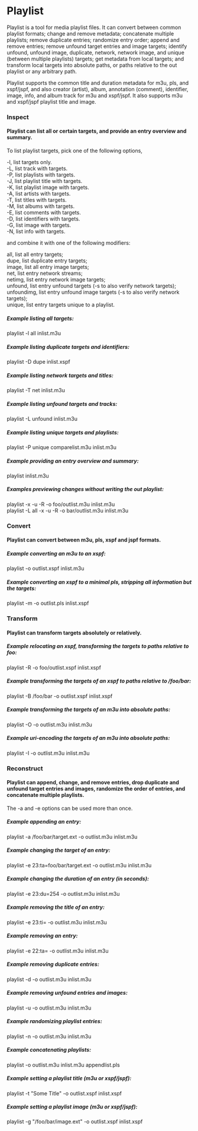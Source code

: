 # Playlist

Playlist is a tool for media playlist files. It can convert between common playlist formats; change and remove metadata; concatenate multiple playlists; remove duplicate entries; randomize entry order; append and remove entries; remove unfound target entries and image targets; identify unfound, unfound image, duplicate, network, network image, and unique (between multiple playlists) targets; get metadata from local targets; and transform local targets into absolute paths, or paths relative to the out playlist or any arbitrary path.

Playlist supports the common title and duration metadata for m3u, pls, and xspf/jspf, and also creator (artist), album, annotation (comment), identifier, image, info, and album track for m3u and xspf/jspf. It also supports m3u and xspf/jspf playlist title and image.

### Inspect
#### Playlist can list all or certain targets, and provide an entry overview and summary.

To list playlist targets, pick one of the following options,

-l, list targets only.  
-L, list track with targets.  
-P, list playlists with targets.  
-J, list playlist title with targets.  
-K, list playlist image with targets.  
-A, list artists with targets.  
-T, list titles with targets.  
-M, list albums with targets.  
-E, list comments with targets.  
-D, list identifiers with targets.  
-G, list image with targets.  
-N, list info with targets.  

and combine it with one of the following modifiers:

all, list all entry targets;  
dupe, list duplicate entry targets;  
image, list all entry image targets;  
net, list entry network streams;  
netimg, list entry network image targets;  
unfound, list entry unfound targets (-s to also verify network targets);  
unfoundimg, list entry unfound image targets (-s to also verify network targets);  
unique, list entry targets unique to a playlist.  

##### Example listing all targets:

playlist -l all inlist.m3u

##### Example listing duplicate targets and identifiers:

playlist -D dupe inlist.xspf

##### Example listing network targets and titles:

playlist -T net inlist.m3u

##### Example listing unfound targets and tracks:

playlist -L unfound inlist.m3u

##### Example listing unique targets and playlists:

playlist -P unique comparelist.m3u inlist.m3u

##### Example providing an entry overview and summary:

playlist inlist.m3u

##### Examples previewing changes without writing the out playlist:

playlist -x -u -R -o foo/outlist.m3u inlist.m3u  
playlist -L all -x -u -R -o bar/outlist.m3u inlist.m3u

### Convert
#### Playlist can convert between m3u, pls, xspf and jspf formats.

##### Example converting an m3u to an xspf:

playlist -o outlist.xspf inlist.m3u

##### Example converting an xspf to a minimal pls, stripping all information but the targets:

playlist -m -o outlist.pls inlist.xspf

### Transform
#### Playlist can transform targets absolutely or relatively.

##### Example relocating an xspf, transforming the targets to paths relative to foo:

playlist -R -o foo/outlist.xspf inlist.xspf

##### Example transforming the targets of an xspf to paths relative to /foo/bar:

playlist -B /foo/bar -o outlist.xspf inlist.xspf

##### Example transforming the targets of an m3u into absolute paths:

playlist -O -o outlist.m3u inlist.m3u

##### Example uri-encoding the targets of an m3u into absolute paths:

playlist -I -o outlist.m3u inlist.m3u

### Reconstruct
#### Playlist can append, change, and remove entries, drop duplicate and unfound target entries and images, randomize the order of entries, and concatenate multiple playlists.

The -a and -e options can be used more than once.

##### Example appending an entry:

playlist -a /foo/bar/target.ext -o outlist.m3u inlist.m3u

##### Example changing the target of an entry:

playlist -e 23:ta=foo/bar/target.ext -o outlist.m3u inlist.m3u

##### Example changing the duration of an entry (in seconds):

playlist -e 23:du=254 -o outlist.m3u inlist.m3u

##### Example removing the title of an entry:

playlist -e 23:ti= -o outlist.m3u inlist.m3u

##### Example removing an entry:

playlist -e 22:ta= -o outlist.m3u inlist.m3u

##### Example removing duplicate entries:

playlist -d -o outlist.m3u inlist.m3u

##### Example removing unfound entries and images:

playlist -u -o outlist.m3u inlist.m3u

##### Example randomizing playlist entries:

playlist -n -o outlist.m3u inlist.m3u

##### Example concatenating playlists:

playlist -o outlist.m3u inlist.m3u appendlist.pls

##### Example setting a playlist title (m3u or xspf/jspf):

playlist -t "Some Title" -o outlist.xspf inlist.xspf

##### Example setting a playlist image (m3u or xspf/jspf):

playlist -g "/foo/bar/image.ext" -o outlist.xspf inlist.xspf
